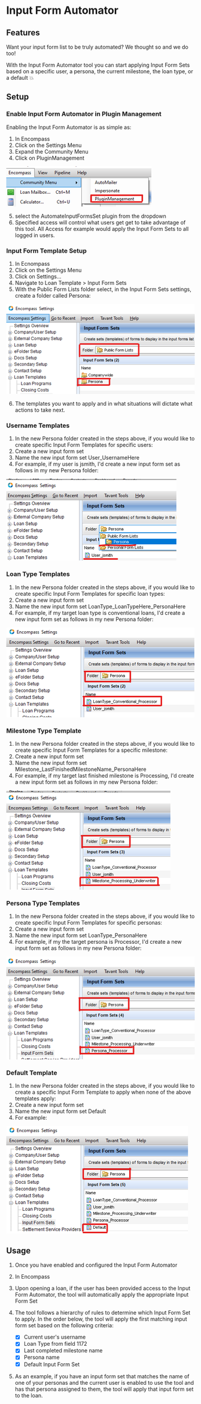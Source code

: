 # Input Form Automator

## Features

Want your input form list to be truly automated? We thought so and we do too!

With the Input Form Automator tool you can start applying Input Form Sets based on a specific user, a persona, the current milestone, the loan type, or a default :boom:

## Setup

### Enable Input Form Automator in Plugin Management

Enabling the Input Form Automator is as simple as:

1. In Encompass
2. Click on the Settings Menu
3. Expand the Community Menu
4. Click on PluginManagement

![Community Plugin Menu](/img/CommunityPluginMenu.png)

5. select the AutomateInputFormsSet plugin from the dropdown
6. Specified access will control what users get get to take advantage of this tool. All Access for example would apply the Input Form Sets to all logged in users.

### Input Form Template Setup

1. In Ecnompass
2. Click on the Settings Menu
3. Click on Settings...
4. Navigate to Loan Template > Input Form Sets
5. With the Public Form Lists folder select, in the Input Form Sets settings, create a folder called Persona:

![Persona Folder Setup](/img/InputFormAutomator/PersonaFolder.png)

6. The templates you want to apply and in what situations will dictate what actions to take next.

### Username Templates

1. In the new Persona folder created in the steps above, if you would like to create specific Input Form Templates for specific users:
2. Create a new input form set
3. Name the new input form set User_UsernameHere
4. For example, if my user is jsmith, I'd create a new input form set as follows in my new Persona folder:

![Example User Input Form Set](/img/InputFormAutomator/UserInputFormSet.png)

### Loan Type Templates

1. In the new Persona folder created in the steps above, if you would like to create specific Input Form Templates for specific loan types:
2. Create a new input form set
3. Name the new input form set LoanType_LoanTypeHere_PersonaHere
4. For example, if my target loan type is conventional loans, I'd create a new input form set as follows in my new Persona folder:

![Example User Input Form Set](/img/InputFormAutomator/LoanTypeSet.png)

### Milestone Type Template

1. In the new Persona folder created in the steps above, if you would like to create specific Input Form Templates for a specific milestone:
2. Create a new input form set
3. Name the new input form set Milestone_LastFinishedMilestoneName_PersonaHere
4. For example, if my target last finished milestone is Processing, I'd create a new input form set as follows in my new Persona folder:

![Example User Input Form Set](/img/InputFormAutomator/MilestoneTypeSet.png)

### Persona Type Templates

1. In the new Persona folder created in the steps above, if you would like to create specific Input Form Templates for specific personas:
2. Create a new input form set
3. Name the new input form set LoanType_PersonaHere
4. For example, if my the target persona is Processor, I'd create a new input form set as follows in my new Persona folder:

![Example User Input Form Set](/img/InputFormAutomator/PersonaTypeSet.png)

### Default Template

1. In the new Persona folder created in the steps above, if you would like to create a specific Input Form Template to apply when none of the above templates apply:
2. Create a new input form set
3. Name the new input form set Default
4. For example:

![Example User Input Form Set](/img/InputFormAutomator/DefaultTypeSet.png)

## Usage

1. Once you have enabled and configured the Input Form Automator
2. In Encompass
3. Upon opening a loan, if the user has been provided access to the Input Form Automator, the tool will automatically apply the appropriate Input Form Set
4. The tool follows a hierarchy of rules to determine which Input Form Set to apply. In the order below, the tool will apply the first matching input form set based on the following criteria:

   - [x] Current user's username
   - [x] Loan Type from field 1172
   - [x] Last completed milestone name
   - [x] Persona name
   - [x] Default Input Form Set

5. As an example, if you have an input form set that matches the name of one of your personas and the current user is enabled to use the tool and has that persona assigned to them, the tool will apply that input form set to the loan.
